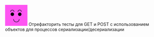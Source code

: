 ![](main/resources/Screenshot_12.png)
Отрефакторить тесты для GET и POST с использованием объектов для процессов сериализации/десериализации
